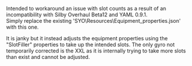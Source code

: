 Intended to workaround an issue with slot counts as a result of an incompatibility with Silby Overhaul Beta12 and YAML 0.9.1.
<br>Simply replace the existing 'SYO\Resources\Equipment_properties.json' with this one.

It is janky but it instead adjusts the equipment properties using the "SlotFiller" properties to take up the intended slots.
The only gyro not temporarily corrected is the XXL as it is internally trying to take more slots than exist and cannot be adjusted.
